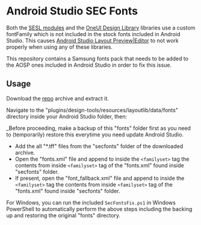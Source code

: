 # Android Studio SEC Fonts

Both the [SESL modules](https://github.com/tribalfs/sesl-androidx) 
and the [OneUI Design Library](https://github.com/tribalfs/oneui-design)
libraries use a custom fontFamily which is not included in the stock fonts included in Android Studio. 
This causes [Android Studio Layout Preview|Editor](https://developer.android.com/studio/write/layout-editor) 
to not work properly when using any of these libraries. 

This repository contains a Samsung fonts pack that needs to be added to the AOSP ones included in Android
Studio in order to fix this issue.

## Usage

Download
the [repo](https://github.com/tribalfs/android-studio-sec-fonts/archive/refs/heads/main.zip)
archive and extract it.

Navigate to the "plugins/design-tools/resources/layoutlib/data/fonts" directory inside your Android
Studio
folder, then:

_Before proceeding, make a backup of this "fonts" folder first as you need to (temporarily) restore
this everytime you need update Android Studio.

- Add the all "*.tff" files from the "secfonts" folder of the downloaded archive.
- Open the "fonts.xml" file and append to inside the `<familyset>` tag the contents from
  inside `<familyset>` tag of the "fonts.xml" found inside "secfonts" folder.
- If present, open the "font_fallback.xml" file and append to inside the `<familyset>` tag the contents from
  inside `<familyset>` tag of the "fonts.xml" found inside "secfonts" folder.

For Windows, you can run the included `SecFontsFix.ps1` in Windows PowerShell to automatically
perform the above steps including the backing up and restoring the original "fonts" directory.
